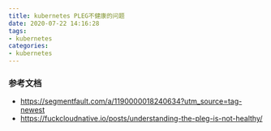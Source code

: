 ```yaml
---
title: kubernetes PLEG不健康的问题
date: 2020-07-22 14:16:28
tags:
- kubernetes
categories:
- kubernetes
---
```


### 参考文档
- https://segmentfault.com/a/1190000018240634?utm_source=tag-newest
- https://fuckcloudnative.io/posts/understanding-the-pleg-is-not-healthy/
